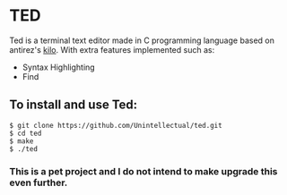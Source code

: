 # TED

Ted is a terminal text editor made in C programming language based on antirez's [kilo](http://antirez.com/news/108). With extra features implemented such as:

- Syntax Highlighting
- Find

## To install and use Ted:

    $ git clone https://github.com/Unintellectual/ted.git
    $ cd ted
    $ make
    $ ./ted



### This is a pet project and I do not intend to make upgrade this even further.


